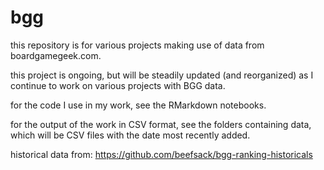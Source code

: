 # bgg

this repository is for various projects making use of data from boardgamegeek.com. 

this project is ongoing, but will be steadily updated (and reorganized) as I continue to work on various projects with BGG data.

for the code I use in my work, see the RMarkdown notebooks.

for the output of the work in CSV format, see the folders containing data, which will be CSV files with the date most recently added.

historical data from:
https://github.com/beefsack/bgg-ranking-historicals
